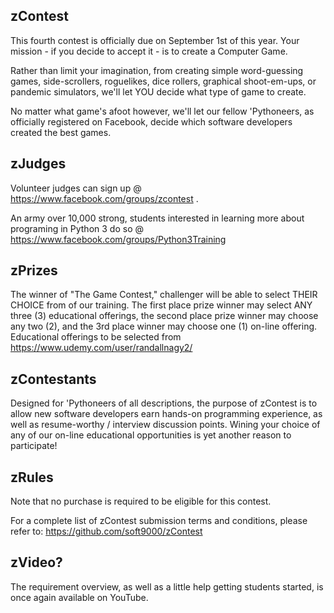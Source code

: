 ## zContest

This fourth contest is officially due on September 1st of this year.
Your mission - if you decide to accept it - is to create a Computer 
Game. 

Rather than limit your imagination, from creating simple 
word-guessing games, side-scrollers, roguelikes, dice rollers,
graphical shoot-em-ups, or pandemic simulators, we'll let 
YOU decide what type of game to create.

No matter what game's afoot however, we'll let our fellow 'Pythoneers, 
as officially registered on Facebook, decide which software developers 
created the best games. 

## zJudges
Volunteer judges can sign up @ https://www.facebook.com/groups/zcontest . 

An army over 10,000 strong, students interested in learning more about 
programing in Python 3 do so @ https://www.facebook.com/groups/Python3Training

## zPrizes
The winner of "The Game Contest," challenger will be able to 
select THEIR CHOICE from of our training. The first place prize winner 
may select ANY three (3) educational offerings, the second place prize 
winner may choose any two (2), and the 3rd place winner may choose
one (1) on-line offering. Educational offerings to be selected 
from https://www.udemy.com/user/randallnagy2/

## zContestants
Designed for 'Pythoneers of all descriptions, the purpose of zContest 
is to allow new software developers earn hands-on programming experience, 
as well as resume-worthy / interview discussion points. Wining your choice 
of any of our on-line educational opportunities is yet another reason to 
participate!

## zRules
Note that no purchase is required to be eligible for this contest.

For a complete list of zContest submission terms and conditions, please refer to:
https://github.com/soft9000/zContest

## zVideo?
The requirement overview, as well as a little help getting students started,
is once again available on YouTube.

